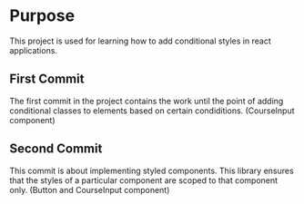 # Purpose

This project is used for learning how to add conditional styles in react applications.

## First Commit

The first commit in the project contains the work until the point of adding conditional classes to elements based on certain condiditions. (CourseInput component)

## Second Commit

This commit is about implementing styled components. This library ensures that the styles of a particular component are scoped to that component only. (Button and CourseInput component)
